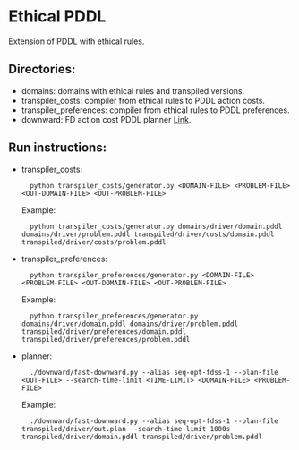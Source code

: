 # Ethical PDDL

Extension of PDDL with ethical rules.

## Directories:
- domains: domains with ethical rules and transpiled versions.
- transpiler_costs: compiler from ethical rules to PDDL action costs.
- transpiler_preferences: compiler from ethical rules to PDDL preferences.
- downward: FD action cost PDDL planner [Link](https://www.fast-downward.org/).

## Run instructions:

- transpiler_costs: 

        python transpiler_costs/generator.py <DOMAIN-FILE> <PROBLEM-FILE> <OUT-DOMAIN-FILE> <OUT-PROBLEM-FILE>
    
    Example:

        python transpiler_costs/generator.py domains/driver/domain.pddl domains/driver/problem.pddl transpiled/driver/costs/domain.pddl transpiled/driver/costs/problem.pddl

- transpiler_preferences: 

        python transpiler_preferences/generator.py <DOMAIN-FILE> <PROBLEM-FILE> <OUT-DOMAIN-FILE> <OUT-PROBLEM-FILE>
    
    Example:

        python transpiler_preferences/generator.py domains/driver/domain.pddl domains/driver/problem.pddl transpiled/driver/preferences/domain.pddl transpiled/driver/preferences/problem.pddl

- planner:

        ./downward/fast-downward.py --alias seq-opt-fdss-1 --plan-file <OUT-FILE> --search-time-limit <TIME-LIMIT> <DOMAIN-FILE> <PROBLEM-FILE>
    
    Example:

        ./downward/fast-downward.py --alias seq-opt-fdss-1 --plan-file transpiled/driver/out.plan --search-time-limit 1000s transpiled/driver/domain.pddl transpiled/driver/problem.pddl


